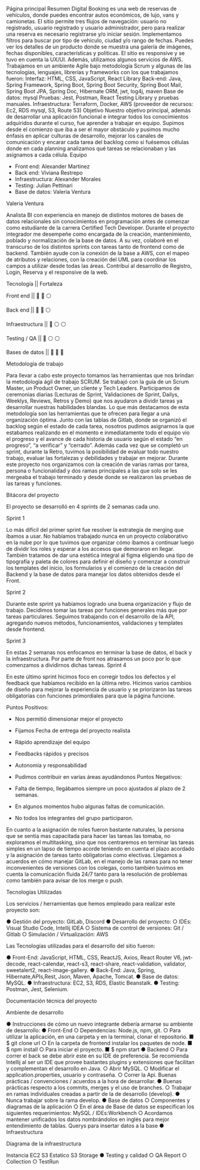 Página principal
Resumen
Digital Booking es una web de reservas de vehículos, donde puedes encontrar autos
económicos, de lujo, vans y camionetas. El sitio permite tres flujos de navegación: usuario
no registrado, usuario registrado y usuario administrador, pero para realizar una reserva es
necesario registrarse y/o iniciar sesión. Implementamos filtros para buscar por tipo de
vehículo, ciudad y/o rango de fechas. Puedes ver los detalles de un producto donde se
muestra una galería de imágenes, fechas disponibles, características y políticas. El sitio es
responsive y se tuvo en cuenta la UX/UI. Además, utilizamos algunos servicios de AWS.
Trabajamos en un ambiente Agile bajo metodología Scrum y algunas de las tecnologías,
lenguajes, librerías y frameworks con los que trabajamos fueron:
Interfaz: HTML, CSS, JavaScript, React Library
Back-end: Java, Spring Framework, Spring Boot, Spring Boot Security, Spring Boot Mail,
Spring Boot JPA, Spring Doc, Hibernate ORM, jwt, log4j, maven
Base de datos: mysql
Pruebas: Jest, Postman, React Testing Library y pruebas manuales.
Infraestructura: Terraform, Docker, AWS (proveedor de recursos: Ec2, RDS mysql, S3,
Route 53)
Objetivo
Nuestro objetivo principal, además de desarrollar una aplicación funcional e integrar todos
los conocimientos adquiridos durante el curso, fue aprender a trabajar en equipo. Supimos
desde el comienzo que iba a ser el mayor obstáculo y pusimos mucho énfasis en aplicar
culturas de desarrollo, mejorar los canales de comunicación y encarar cada tarea del
backlog como si fuésemos células donde en cada planning analizamos qué tareas se
relacionaban y las asignamos a cada célula.
Equipo
* Front end: Alexander Martinez
* Back end: Viviana Restrepo
* Infraestructura: Alexander Morales
* Testing: Julian Pettinari
* Base de datos: Valeria Ventura

 
Valeria Ventura

Analista BI con experiencia en manejo de distintos motores de bases de datos relacionales
sin conocimientos en programación antes de comenzar como estudiante de la carrera
Certified Tech Developer. Durante el proyecto integrador me desempeñe como encargada
de la creación, mantenimiento, poblado y normalización de la base de datos. A su vez,
colaboré en el transcurso de los distintos sprints con tareas tanto de frontend como de
backend. También ayude con la conexión de la base a AWS, con el mapeo de atributos y
relaciones, con la creación del UML para coordinar los campos a utilizar desde todas las
áreas. Contribuí al desarrollo de Registro, Login, Reserva y el responsive de la web.
 
Tecnología || Fortaleza

Front end || 🔵 🔵 ⚪

Back end || 🔵 🔵 ⚪

Infraestructura || 🔵 ⚪ ⚪

Testing / QA || 🔵 ⚪ ⚪

Bases de datos || 🔵 🔵 🔵


Metodología de trabajo

Para llevar a cabo este proyecto tomamos las herramientas que nos brindan la metodología
ágil de trabajo SCRUM. Se trabajó con la guía de un Scrum Master, un Product Owner, un
cliente y Tech Leaders. Participamos de ceremonias diarias (Lecturas de Sprint,
Validaciones de Sprint, Dailys, Weeklys, Reviews, Retros y Demo) que nos ayudaron a
dividir tareas ya desarrollar nuestras habilidades blandas. Lo que más destacamos de esta
metodología son las herramientas que te ofrecen para llegar a una organización óptima.
Junto con las tablas de Gitlab, donde se organizó el backlog según el estado de cada tarea,
nosotros pudimos asignarnos la que estabamos realizando en el momento e
inmediatamente todo el equipo vio el progreso y el avance de cada historia de usuario
según el estado “en progreso”, “a verificar” y “cerrado”. Además cada vez que se completó
un sprint, durante la Retro, tuvimos la posibilidad de evaluar todo nuestro trabajo, evaluar
las fortalezas y debilidades y trabajar en mejorar. Durante este proyecto nos organizamos
con la creación de varias ramas por tarea, persona o funcionalidad y dos ramas principales
a las que solo se les mergeaba el trabajo terminado y desde donde se realizaron las
pruebas de las tareas y funciones.

Bitácora del proyecto

El proyecto se desarrolló en 4 sprints de 2 semanas cada uno.

Sprint 1

Lo más difícil del primer sprint fue resolver la estrategia de merging que íbamos a usar. No
habíamos trabajado nunca en un proyecto colaborativo en la nube por lo que tuvimos que
organizar cómo ibamos a continuar luego de dividir los roles y esperar a los accesos que
demoraron en llegar. También tratamos de dar una estética integral al figma eligiendo una
tipo de tipografía y paleta de colores para definir el diseño y comenzar a construir los
templates del inicio, los formularios y el comienzo de la creación del Backend y la base de
datos para manejar los datos obtenidos desde el Front.

Sprint 2

Durante este sprint ya habíamos logrado una buena organización y flujo de trabajo.
Decidimos tomar las tareas por funciones generales más que por tareas particulares.
Seguimos trabajando con el desarrollo de la API, agregando nuevos métodos,
funcionamientos, validaciones y templates desde frontend.

Sprint 3

En estas 2 semanas nos enfocamos en terminar la base de datos, el back y la
infraestructura. Por parte de front nos atrasamos un poco por lo que comenzamos a
dividirnos dichas tareas.
Sprint 4

En este último sprint hicimos foco en corregir todos los defectos y el feedback que
habíamos recibido en la última retro. Hicimos varios cambios de diseño para mejorar la
experiencia de usuario y se priorizaron las tareas obligatorias con funciones primordiales
para que la página funcione.

Puntos Positivos:

- Nos permitió dimensionar mejor el proyecto
- Fijamos Fecha de entrega del proyecto realista
- Rápido aprendizaje del equipo
- Feedbacks rápidos y precisos
- Autonomía y responsabilidad
- Pudimos contribuir en varias áreas ayudándonos
Puntos Negativos:

- Falta de tiempo, llegábamos siempre un poco ajustados al plazo de 2 semanas.
- En algunos momentos hubo algunas faltas de comunicación.
- No todos los integrantes del grupo participaron.

En cuanto a la asignación de roles fueron bastante naturales, la persona que se sentia mas
capacitada para hacer las tareas las tomaba, no exploramos el multitasking, sino que nos
centraremos en terminar las tareas simples en un lapso de tiempo acorde teniendo en
cuenta el plazo acordado y la asignación de tareas tanto obligatorias como electivas.
Llegamos a acuerdos en cómo manejar GitLab, en el manejo de las ramas para no tener
inconvenientes de versiones con los colegas, como también tuvimos en cuenta la
comunicación fluida 24/7 tanto para la resolución de problemas como también para avisar
de los merge o push.

Tecnologías Utilizadas

Los servicios / herramientas que hemos empleado para realizar este proyecto son:

● Gestión del proyecto: GitLab, Discord
● Desarrollo del proyecto:
○ IDEs: Visual Studio Code, Intellij IDEA
○ Sistema de control de versiones: Git / Gitlab
○ Simulación / Virtualización: AWS

Las Tecnologías utilizadas para el desarrollo del sitio fueron:

● Front-End: JavaScript, HTML, CSS, ReactJS, Axios, React Router V6, jwt-decode,
react-calendar, react-s3, react-share, react-validation, validator, sweetalert2,
react-image-gallery.
● Back-End: Java, Spring, Hibernate,APIs,Rest, Json, Maven, Apache, Tomcat.
● Base de datos: MySQL.
● Infraestructura: EC2, S3, RDS, Elastic Beanstalk.
● Testing: Postman, Jest, Selenium.

Documentación técnica del proyecto

Ambiente de desarrollo

● Instrucciones de cómo un nuevo integrante debería armarse su ambiente de
desarrollo:
● Front-End
○ Dependencias: Node.js, npm, git.
○ Para utilizar la aplicación, en una carpeta y en la terminal, clonar el
repositorio.
■ $ git clone url
○ En la carpeta de frontend instalar los paquetes de node.
■ $ npm install
○ Para iniciar el proyecto.
■ $ npm start
● Backend
○ Para correr el back se debe abrir este en su IDE de preferencia. Se
recomienda Intellij al ser un IDE que provee bastantes plugins y extensiones
que facilitan y complementan el desarrollo en Java.
○ Abrir MySQL.
○ Modificar el application.properties, usuario y contraseña.
○ Correr la Api.
Buenas prácticas / convenciones / acuerdos a la hora de desarrollar.
● Buenas prácticas respecto a los commits, merges y el uso de branches.
○ Trabajar en ramas individuales creadas a partir de la de desarrollo
(develop).
● Nunca trabajar sobre la rama develop.
● Base de datos
○ Componentes y diagramas de la aplicación
○ En el área de Base de datos se especifican los siguientes
requerimientos: MySQL / IDEs:Workbench
○ Acordamos mantener unificados los datos nombrándolos en inglés
para mejor entendimiento de tablas.
Querys para insertar datos a la base
● Infraestructura

Diagrama de la infraestructura

Instancia EC2
S3 Estatico
S3 Storage
● Testing y calidad
○ QA Report
○ Collection
○ TestRun
